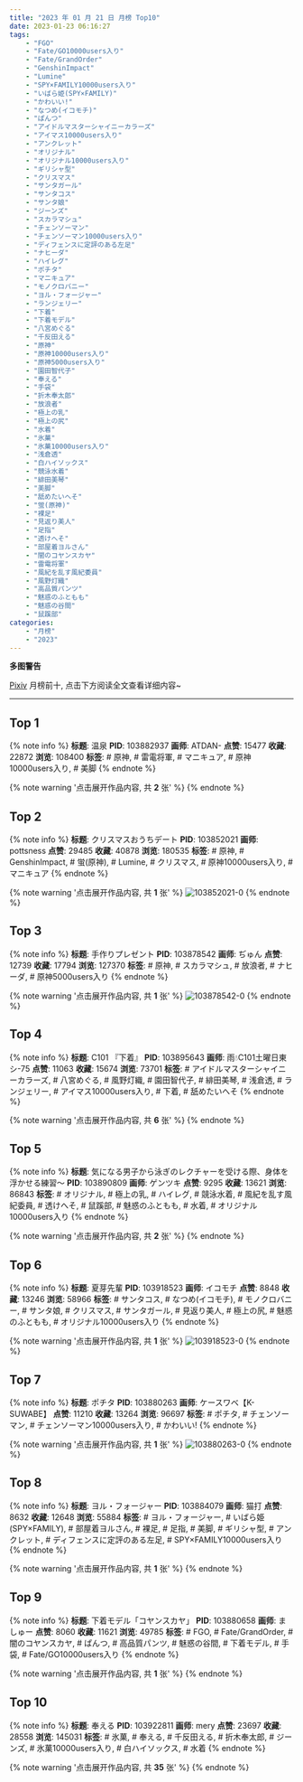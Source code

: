 ```yaml
---
title: "2023 年 01 月 21 日 月榜 Top10"
date: 2023-01-23 06:16:27
tags:
    - "FGO"
    - "Fate/GO10000users入り"
    - "Fate/GrandOrder"
    - "GenshinImpact"
    - "Lumine"
    - "SPY×FAMILY10000users入り"
    - "いばら姫(SPY×FAMILY)"
    - "かわいい!"
    - "なつめ(イコモチ)"
    - "ぱんつ"
    - "アイドルマスターシャイニーカラーズ"
    - "アイマス10000users入り"
    - "アンクレット"
    - "オリジナル"
    - "オリジナル10000users入り"
    - "ギリシャ型"
    - "クリスマス"
    - "サンタガール"
    - "サンタコス"
    - "サンタ娘"
    - "ジーンズ"
    - "スカラマシュ"
    - "チェンソーマン"
    - "チェンソーマン10000users入り"
    - "ディフェンスに定評のある左足"
    - "ナヒーダ"
    - "ハイレグ"
    - "ポチタ"
    - "マニキュア"
    - "モノクロバニー"
    - "ヨル・フォージャー"
    - "ランジェリー"
    - "下着"
    - "下着モデル"
    - "八宮めぐる"
    - "千反田える"
    - "原神"
    - "原神10000users入り"
    - "原神5000users入り"
    - "園田智代子"
    - "奉える"
    - "手袋"
    - "折木奉太郎"
    - "放浪者"
    - "極上の乳"
    - "極上の尻"
    - "水着"
    - "氷菓"
    - "氷菓10000users入り"
    - "浅倉透"
    - "白ハイソックス"
    - "競泳水着"
    - "緋田美琴"
    - "美脚"
    - "舐めたいへそ"
    - "蛍(原神)"
    - "裸足"
    - "見返り美人"
    - "足指"
    - "透けへそ"
    - "部屋着ヨルさん"
    - "闇のコヤンスカヤ"
    - "雷電将軍"
    - "風紀を乱す風紀委員"
    - "風野灯織"
    - "高品質パンツ"
    - "魅惑のふともも"
    - "魅惑の谷間"
    - "鼠蹊部"
categories:
    - "月榜"
    - "2023"
---
```


<i class="fa fa-triangle-exclamation"></i>**多图警告**<i class="fa fa-triangle-exclamation"></i>

[Pixiv](https://www.pixiv.net/) 月榜前十, 点击下方阅读全文查看详细内容~

<!-- more -->

---

## Top 1

{% note info %}
**标题**: 温泉
**PID**: 103882937 **画师**: ATDAN-
**点赞**: 15477 **收藏**: 22872 **浏览**: 108400
**标签**: # 原神, # 雷電将軍, # マニキュア, # 原神10000users入り, # 美脚
{% endnote %}

{% note warning '点击展开作品内容, 共 **2** 张' %}
{% endnote %}

## Top 2

{% note info %}
**标题**: クリスマスおうちデート
**PID**: 103852021 **画师**: pottsness
**点赞**: 29485 **收藏**: 40878 **浏览**: 180535
**标签**: # 原神, # GenshinImpact, # 蛍(原神), # Lumine, # クリスマス, # 原神10000users入り, # マニキュア
{% endnote %}

{% note warning '点击展开作品内容, 共 **1** 张' %}
![103852021-0](https://i.pixiv.re/img-original/img/2022/12/24/09/00/01/103852021_p0.jpg)
{% endnote %}

## Top 3

{% note info %}
**标题**: 手作りプレゼント
**PID**: 103878542 **画师**: ぢゅん
**点赞**: 12739 **收藏**: 17794 **浏览**: 127370
**标签**: # 原神, # スカラマシュ, # 放浪者, # ナヒーダ, # 原神5000users入り
{% endnote %}

{% note warning '点击展开作品内容, 共 **1** 张' %}
![103878542-0](https://i.pixiv.re/img-original/img/2022/12/25/00/00/31/103878542_p0.jpg)
{% endnote %}

## Top 4

{% note info %}
**标题**: C101 『下着』
**PID**: 103895643 **画师**: 雨💧C101土曜日東シ-75
**点赞**: 11063 **收藏**: 15674 **浏览**: 73701
**标签**: # アイドルマスターシャイニーカラーズ, # 八宮めぐる, # 風野灯織, # 園田智代子, # 緋田美琴, # 浅倉透, # ランジェリー, # アイマス10000users入り, # 下着, # 舐めたいへそ
{% endnote %}

{% note warning '点击展开作品内容, 共 **6** 张' %}
{% endnote %}

## Top 5

{% note info %}
**标题**: 気になる男子から泳ぎのレクチャーを受ける際、身体を浮かせる練習～
**PID**: 103890809 **画师**: ゲンツキ
**点赞**: 9295 **收藏**: 13621 **浏览**: 86843
**标签**: # オリジナル, # 極上の乳, # ハイレグ, # 競泳水着, # 風紀を乱す風紀委員, # 透けへそ, # 鼠蹊部, # 魅惑のふともも, # 水着, # オリジナル10000users入り
{% endnote %}

{% note warning '点击展开作品内容, 共 **2** 张' %}
{% endnote %}

## Top 6

{% note info %}
**标题**: 夏芽先輩
**PID**: 103918523 **画师**: イコモチ
**点赞**: 8848 **收藏**: 13246 **浏览**: 58966
**标签**: # サンタコス, # なつめ(イコモチ), # モノクロバニー, # サンタ娘, # クリスマス, # サンタガール, # 見返り美人, # 極上の尻, # 魅惑のふともも, # オリジナル10000users入り
{% endnote %}

{% note warning '点击展开作品内容, 共 **1** 张' %}
![103918523-0](https://i.pixiv.re/img-original/img/2022/12/25/23/21/37/103918523_p0.png)
{% endnote %}

## Top 7

{% note info %}
**标题**: ポチタ
**PID**: 103880263 **画师**: ケースワベ【K-SUWABE】
**点赞**: 11210 **收藏**: 13264 **浏览**: 96697
**标签**: # ポチタ, # チェンソーマン, # チェンソーマン10000users入り, # かわいい!
{% endnote %}

{% note warning '点击展开作品内容, 共 **1** 张' %}
![103880263-0](https://i.pixiv.re/img-original/img/2022/12/25/00/21/21/103880263_p0.jpg)
{% endnote %}

## Top 8

{% note info %}
**标题**: ヨル・フォージャー
**PID**: 103884079 **画师**: 猫打
**点赞**: 8632 **收藏**: 12648 **浏览**: 55884
**标签**: # ヨル・フォージャー, # いばら姫(SPY×FAMILY), # 部屋着ヨルさん, # 裸足, # 足指, # 美脚, # ギリシャ型, # アンクレット, # ディフェンスに定評のある左足, # SPY×FAMILY10000users入り
{% endnote %}

{% note warning '点击展开作品内容, 共 **1** 张' %}
{% endnote %}

## Top 9

{% note info %}
**标题**: 下着モデル「コヤンスカヤ」
**PID**: 103880658 **画师**: ましゅー
**点赞**: 8060 **收藏**: 11621 **浏览**: 49785
**标签**: # FGO, # Fate/GrandOrder, # 闇のコヤンスカヤ, # ぱんつ, # 高品質パンツ, # 魅惑の谷間, # 下着モデル, # 手袋, # Fate/GO10000users入り
{% endnote %}

{% note warning '点击展开作品内容, 共 **1** 张' %}
{% endnote %}

## Top 10

{% note info %}
**标题**: 奉える
**PID**: 103922811 **画师**: mery
**点赞**: 23697 **收藏**: 28558 **浏览**: 145031
**标签**: # 氷菓, # 奉える, # 千反田える, # 折木奉太郎, # ジーンズ, # 氷菓10000users入り, # 白ハイソックス, # 水着
{% endnote %}

{% note warning '点击展开作品内容, 共 **35** 张' %}
{% endnote %}
